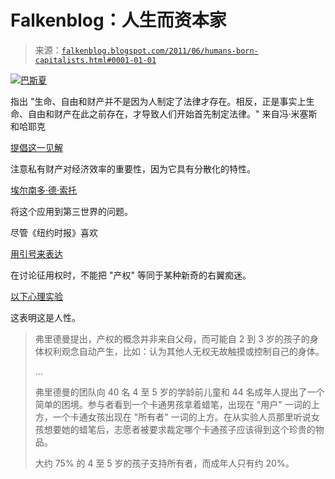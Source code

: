 <!--yml

分类：未分类

日期：2024 年 5 月 12 日 20:51:58

-->

# Falkenblog：人生而资本家

> 来源：[`falkenblog.blogspot.com/2011/06/humans-born-capitalists.html#0001-01-01`](http://falkenblog.blogspot.com/2011/06/humans-born-capitalists.html#0001-01-01)

![](https://blogger.googleusercontent.com/img/b/R29vZ2xl/AVvXsEi_-T-tf5QyPMqXQCcMuzj2OH68jdHOH0lL-8aJq95csVwvzWy3AS3F9B3eJLQjAdo-e6dI45spgiUNwuQGUWITY0w0HoRdtif630_khHFLuTahnezZgjFQcEfO6J9GLG7QxGDBkQ/s1600/Kids-Not-Sharing.jpg)[巴斯夏](http://quotes.liberty-tree.ca/quotes_by/frederic+bastiat)

指出 "生命、自由和财产并不是因为人制定了法律才存在。相反，正是事实上生命、自由和财产在此之前存在，才导致人们开始首先制定法律。" 来自冯·米塞斯和哈耶克

[提倡这一见解](http://www.cato.org/pub_display.php?pub_id=1341)

注意私有财产对经济效率的重要性，因为它具有分散化的特性。

[埃尔南多·德·索托](http://reason.com/archives/2006/02/22/hernando-de-soto-interview)

将这个应用到第三世界的问题。

尽管《纽约时报》喜欢

[用引号来表达](http://www.nytimes.com/2005/06/24/opinion/24fri1.html)

在讨论征用权时，不能把 "产权" 等同于某种新奇的右翼痴迷。

[以下心理实验](http://www.sciencenews.org/view/generic/id/74983/title/Kids_own_up_to_ownership)

这表明这是人性。

> 弗里德曼提出，产权的概念并非来自父母，而可能自 2 到 3 岁的孩子的身体权利观念自动产生，比如：认为其他人无权无故触摸或控制自己的身体。
> 
> ...
> 
> 弗里德曼的团队向 40 名 4 至 5 岁的学龄前儿童和 44 名成年人提出了一个简单的困境。参与者看到一个卡通男孩拿着蜡笔，出现在 "用户" 一词的上方，一个卡通女孩出现在 "所有者" 一词的上方。在从实验人员那里听说女孩想要她的蜡笔后，志愿者被要求裁定哪个卡通孩子应该得到这个珍贵的物品。
> 
> 大约 75% 的 4 至 5 岁的孩子支持所有者，而成年人只有约 20%。

